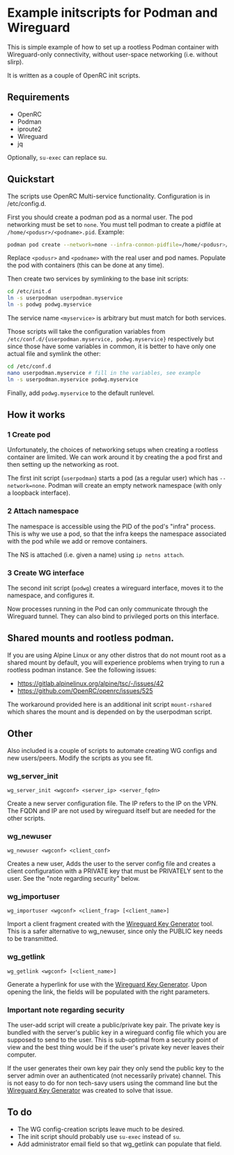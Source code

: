 # Example initscripts for Podman and Wireguard

This is simple example of how to set up a rootless Podman container with
Wireguard-only connectivity, without user-space networking (i.e. without
slirp).

It is written as a couple of OpenRC init scripts.

## Requirements

- OpenRC
- Podman
- iproute2
- Wireguard
- jq

Optionally, `su-exec` can replace su.

## Quickstart

The scripts use OpenRC Multi-service functionality. Configuration is in /etc/config.d.

First you should create a podman pod as a normal user. The pod networking must be
set to `none`. You must tell podman to create a pidfile at
`/home/<podusr>/<podname>.pid`. Example:

```sh
podman pod create --network=none --infra-conmon-pidfile=/home/<podusr>/<podname>.pid --name <podname>
```

Replace `<podusr>` and `<podname>` with the real user and pod names. Populate
the pod with containers (this can be done at any time).

Then create two services by symlinking to the base init scripts:

```sh
cd /etc/init.d
ln -s userpodman userpodman.myservice
ln -s podwg podwg.myservice
```

The service name `<myservice>` is arbitrary but must match for both services.

Those scripts will take the configuration variables from `/etc/conf.d/{userpodman.myservice, podwg.myservice}`
respectively but since those have some variables in common, it is better to have only one
actual file and symlink the other:

```sh
cd /etc/conf.d
nano userpodman.myservice # fill in the variables, see example
ln -s userpodman.myservice podwg.myservice
```

Finally, add `podwg.myservice` to the default runlevel.

## How it works

### 1 Create pod

Unfortunately, the choices of networking setups when creating a rootless container
are limited. We can work around it by creating the a pod first and then
setting up the networking as root.

The first init script (`userpodman`) starts a pod (as a regular user) which has
`--network=none`. Podman will create an empty network namespace (with only a
loopback interface).

### 2 Attach namespace

The namespace is accessible using the PID of the pod's "infra" process. This is
why we use a pod, so that the infra keeps the namespace associated with the pod
while we add or remove containers.

The NS is attached (i.e. given a name) using `ip netns attach`.

### 3 Create WG interface

The second init script (`podwg`) creates a wireguard interface, moves it to the namespace,
and configures it.

Now processes running in the Pod can only communicate through the Wireguard tunnel.
They can also bind to privileged ports on this interface.

## Shared mounts and rootless podman.

If you are using Alpine Linux or any other distros that do not mount root as a
shared mount by default, you will experience problems when trying to run a rootless
podman instance. See the following issues:

- https://gitlab.alpinelinux.org/alpine/tsc/-/issues/42
- https://github.com/OpenRC/openrc/issues/525

The workaround provided here is an additional init script `mount-rshared` which shares
the mount and is depended on by the userpodman script.

## Other

Also included is a couple of scripts to automate creating WG configs and new users/peers. Modify
the scripts as you see fit.

### wg_server_init

```
wg_server_init <wgconf> <server_ip> <server_fqdn>
```

Create a new server configuration file. The IP refers to the IP on the VPN. The FQDN and IP are not
used by wireguard itself but are needed for the other scripts.

### wg_newuser

```
wg_newuser <wgconf> <client_conf>
```

Creates a new user, Adds the user to the server config file and creates a client configuration with
a PRIVATE key that must be PRIVATELY sent to the user. See the "note regarding security" below.

### wg_importuser

```
wg_importuser <wgconf> <client_frag> [<client_name>]
```

Import a client fragment created with the [Wireguard Key Generator](https://github.com/jcarrano/wg-keygen-notrust)
tool. This is a safer alternative to wg_newuser, since only the PUBLIC key needs to be transmitted.

### wg_getlink

```
wg_getlink <wgconf> [<client_name>]
```

Generate a hyperlink for use with the [Wireguard Key Generator](https://github.com/jcarrano/wg-keygen-notrust). Upon
opening the link, the fields will be populated with the right parameters.

### Important note regarding security

The user-add script will create a public/private key pair. The private key is bundled with the server's
public key in a wireguard config file which you are supposed to send to the user. This is sub-optimal from
a security point of view and the best thing would be if the user's private key never leaves their computer.

If the user generates their own key pair they only send the public key to the server admin over an
authenticated (not necessarily private) channel. This is not easy to do for non tech-savy users using the
command line but the [Wireguard Key Generator](https://github.com/jcarrano/wg-keygen-notrust) was created to
solve that issue.

## To do

- The WG config-creation scripts leave much to be desired.
- The init script should probably use `su-exec` instead of `su`.
- Add administrator email field so that wg_getlink can populate that field.
